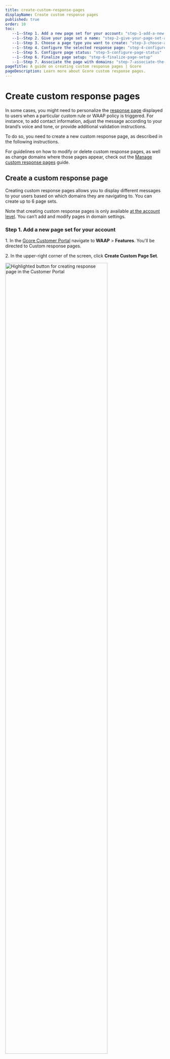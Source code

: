 ```yaml
---
title: create-custom-response-pages
displayName: Create custom response pages
published: true
order: 10
toc:
   --1--Step 1. Add a new page set for your account: "step-1-add-a-new-page-set-for-your-account"
   --1--Step 2. Give your page set a name: "step-2-give-your-page-set-a-name"
   --1--Step 3. Choose a page type you want to create: "step-3-choose-a-page-type-you-want-to-create"
   --1--Step 4. Configure the selected response page: "step-4-configure-the-selected-response-page"
   --1--Step 5. Configure page status: "step-5-configure-page-status"
   --1--Step 6. Finalize page setup: "step-6-finalize-page-setup"
   --1--Step 7. Associate the page with domains: "step-7-associate-the-page-with-domains"   
pageTitle: A guide on creating custom response pages | Gcore
pageDescription: Learn more about Gcore custom response pages.
---
```

# Create custom response pages

In some cases, you might need to personalize the <a href="https://gcore.com/docs/waap/response-pages" target="_blank">response page</a> displayed to users when a particular custom rule or WAAP policy is triggered. For instance, to add contact information, adjust the message according to your brand’s voice and tone, or provide additional validation instructions. 

To do so, you need to create a new custom response page, as described in the following instructions.  

<alert-element type="tip" title="Tip">
 
For guidelines on how to modify or delete custom response pages, as well as change domains where those pages appear, check out the <a href="https://gcore.com/docs/waap/response-pages/manage-custom-response-pages" target="_blank">Manage custom response pages</a> guide. 
 
</alert-element>

## Create a custom response page 

Creating custom response pages allows you to display different messages to your users based on which domains they are navigating to. You can create up to 6 page sets. 

Note that creating custom response pages is only available <a href="https://gcore.com/docs/waap/response-pages/manage-custom-response-pages#manage-custom-response-pages-at-the-account-level" target="_blank">at the account level</a>. You can’t add and modify pages in domain settings.  

### Step 1. Add a new page set for your account 

1\. In the <a href="https://accounts.gcore.com/reports/dashboard" target="_blank">Gcore Customer Portal</a> navigate to **WAAP** > **Features**. You'll be directed to Custom response pages. 

2\. In the upper-right corner of the screen, click **Create Custom Page Set**.

<img src="https://assets.gcore.pro/docs/waap/response-pages/create-page-set-button.png" alt="Highlighted button for creating response page in the Customer Portal" width="80%">

### Step 2. Give your page set a name

1\. Enter a unique name for your page set that's easy to distinguish from the default response pages. The name can be up to 50 characters long.  

2\. Click **Continue to pages** to proceed with the next steps. 

<img src="https://assets.gcore.pro/docs/waap/response-pages/continue-to-pages.png" alt="Create response page set dialog" width="80%">

### Step 3. Configure the selected response page 

1\. In the **Create pages** section, click **Add page**. 

2\. In the sidebar menu that opens, choose the default page type that you want to customize: 

* Browser validation  
* Enable cookies  
* Enable JavaScript   
* Captcha  
* Block  
* Block CSRF 

<img src="https://assets.gcore.pro/docs/waap/response-pages/choose-page-type.png" alt="Crete response page set dialog" width="80%">

### Step 4. Configure the selected response page 

Configure the default response page you’ve selected in the previous step. Note that page customization options will vary depending on the type of page you want to modify. 

#### Browser title 

Add the text that will appear as the title in your web browser's tab where the custom response page is open. The title can be up to 60 characters.  

You can add browser title to the following response pages: Browser validation, Captcha, Block, Block CSRF. 

#### Page title 

Provide the name of your custom page. You can add a page title to all response pages.  

For example, in following screenshot, the text “Sorry, you’ve been blocked” is a page title. 

<img src="https://assets.gcore.pro/docs/waap/response-pages/block-page.png" alt="Block response page" width="80%">

#### Page message 

Enter a body text that will be displayed under the page title. This is a good place to explain why a user has been challenged or blocked and what they should do to pass the check or obtain access to a domain. 

You can add a message to all response pages except for Browser validation. 

For example, in the following screenshot, the message informs users that they need to have JavaScript enabled to access the domain. 

<img src="https://assets.gcore.pro/docs/waap/response-pages/enable-js.png" alt="Enable JavaScript response page" width="80%">

#### Error message 

Provide a message that will be displayed when a client fails to pass the validation. This is only available for a Captcha page. 

#### Upload image (optional) 

Add an image that’ll appear on the page. The image should be in png, svg, or jpg format and have the following dimensions: 460px *130 px, 24KB maximum size.  If you don’t upload an image, then the default image will be applied. 

You can add images to the following response pages: Browser validation, Captcha, Block, Block CSRF. 

Here’s an example of a Block CSRF page with the default Gcore image: 

<img src="https://assets.gcore.pro/docs/waap/response-pages/block-csrf.png" alt="Block CSRF response page" width="80%">

### Step 5. Configure page status 

Optionally, you can enable the **Page active status** toggle to make the custom response page publicly available after creation.  

If you don’t enable the toggle, the page won’t be available for use on any domains, and the default response pages will be used instead. In such a case, you’ll need to manually change its status to **Active**. 

<img src="https://assets.gcore.pro/docs/waap/response-pages/page-status-active-toggle.png" alt="Set page to active toggle enabled" width="80%">

### Step 6. Finalize page setup 

1\. Click **Preview page** to check what it’ll look like.  

2\. If you’re satisfied with the changes, click **Save** to create the page.  

3\. Click **Continue to domains** to proceed with the next steps. 

<img src="https://assets.gcore.pro/docs/waap/response-pages/preview-page-button.png" alt="Preview page button" width="80%">

### Step 7. Associate the page with domains 

1\. Select the domains where the new custom response page will appear.

<img src="https://assets.gcore.pro/docs/waap/response-pages/add-domains-to-new-set.png" alt="Preview page button" width="80%">

2\. Click **Save** to add the page to the selected domains.

Your page will be created with the **Unpublished** state. It’ll change to **Published** after a few moments. 

<alert-element type="info" title="Info">
 
For instructions on how to edit and delete custom response pages, as well as change associated domains, check out the <a href="https://gcore.com/docs/waap/response-pages/manage-custom-response-pages" target="_blank">Manage custom response pages</a> guide.
 
</alert-element>